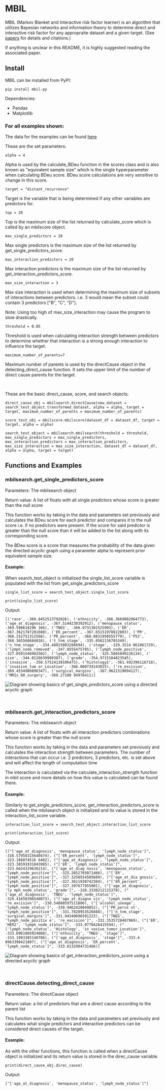 # MBIL
MBIL (Markov Blanket and Interactive risk factor learner) is an algorithm that utilizes Bayesian networks and information theory to determine direct and interactive risk factor for any appropraite dataset and a given target. (See [papers](https://github.com/XiaJiang-2/MBIL/blob/main/docs/BINF-D-19-00613_R2(2).pdf) for details and citations.)

If anything is unclear in this README, it is highly suggested reading the associated paper.

## Install
MBIL can be installed from PyPI:

`pip install mbil-py`

Dependencies:
- Pandas
- Matplotlib


### For all examples shown:

The data for the examples can be found [here](https://github.com/XiaJiang-2/MBIL/blob/main/datasets/LSM-15Year.txt)

These are the set parameters:

`alpha = 4`

Alpha is used by the calculate_BDeu function in the scores class and is also known as "equivalent sample size" which is the single hyperparameter when calculating BDeu score. BDeu score calculations are very sensitive to change in this score.

`target = "distant_recurrence"`

Target is the variable that is being determined if any other variables are predictors for.

`top = 20`

Top is the maximum size of the list returned by calculate_score which is called by an mbilscore object.

`max_single_predictors = 20`

Max single predictors is the maximum size of the list returned by get_single_predictors_score.

`max_interaction_predictors = 20`

Max interaction predictors is the maximum size of the list returned by get_interaction_predictors_score.

`max_size_interaction = 3`

Max size interaction is used when determining the maximum size of subsets of interactions between predictors. i.e. 3 would mean the subset could contain 3 predictors ["B", "C", "D"]. 

Note: Using too high of max_size_interaction may cause the program to slow drastically.

`threshold = 0.05`

Threshold is used when calculating interaction strength between predictors to determine whether that interaction is a strong enough interaction to influence the target.

`maximum_number_of_parents=7`

Maximum number of parents is used by the directCause object in the detecting_direct_cause function. It sets the upper limit of the number of direct cause parents for the target.

<br/>

These are the basic direct_cause, score, and search objects:

`direct_cause_obj = mbilsearch.directCause(new_dataset = search_test_object.transformed_dataset, alpha = alpha, target = target, maximum_number_of_parents = maximum_number_of_parents)`

`score_test_obj = mbilscore.mbilscore(dataset_df = dataset_df, target = target, alpha = alpha)`

`search_test_object = mbilsearch.mbilsearch(threshold = threshold, max_single_predictors = max_single_predictors, max_interaction_predictors = max_interaction_predictors, max_size_interaction = max_size_interaction, dataset_df = dataset_df, alpha = alpha, target = target)`


## Functions and Examples

### mbilsearch.get_single_predictors_score

Parameters: The mbilsearch object

Return value: A list of floats with all single predictors whose score is greater than the null score

This function works by taking in the data and parameters set previously and calculates the BDeu score for each predictor and compares it to the null score i.e. if no predictors were present. If the score for said predictor is greater than the null score than it will be added to the list along with its corresponding score.

The BDeu score is a score that measures the probability of the data given the directed acyclic graph using a parameter alpha to represent prior equivalent sample size.

#### Example:

When search_test_object is initialized the single_list_score variable is populated with the list from get_single_predictors_score

`single_list_score = search_test_object.single_list_score`

`print(single_list_score)`

Output:

`[('race', -369.8452513792026), ('ethnicity', -366.3669802964773), ('age_at_diagnosis', -367.5144230392912), ('menopause_status', -369.598618296
166), ('TNEG', -366.9731301525993), ('ER', -367.3621787201608), ('ER_percent', -367.65151978822803), ('PR', -368.252751312568), ('PR_percent',
-368.0831950555779), ('P53', -368.365568684018), ('t_tnm_stage', -335.0582136785349), ('n_tnm_stage', -334.48015803286694), ('stage', -329.3514
061061729), ('lymph_node_removed', -347.8555475785), ('lymph_node_positive', -327.0591540402502), ('lymph_node_status', -325.5865849226134), ('
size', -344.0126639909387), ('grade', -354.9715104823545), ('invasive', -358.57524130106475), ('histology2', -361.492396116718), ('invasive_tum
or_Location', -366.060734143025), ('re_excision', -369.4534986096347), ('surgical_margins', -367.9622319094127), ('MRIs_60_surgery', -369.27100
94976411)]`

![Diagram showing basics of get_single_predictors_score using a directed acyclic graph](MBILProcedure1_img.png)

<br/>

### mbilsearch.get_interaction_predictors_score

Parameters: The mbilsearch object

Return value: A list of floats with all interaction predictors combinations whose score is greater than the null score

This function works by taking in the data and parameters set previously and calculates the interaction strength between parameters. The number of interactions that can occur i.e. 2 predictors, 3 predictors, etc. is set above and will affect the length of computation time

The interaction is calculated via the calculate_interaction_strength function in mbil score and more details on how this value is calculated can be found there.

#### Example:

Similarly to get_single_predictors_score, get_interaction_predictors_score is called when the mbilsearch object is initialized and its value is stored in the interaction_list_score variable.

`interaction_list_score = search_test_object.interaction_list_score`

`print(interaction_list_score)`

Output:

`[("['age_at_diagnosis', 'menopause_status', 'lymph_node_status']", -316.57958315640474), ("['ER_percent', 'lymph_node_status']", -323.166074516
6482), ("['age_at_diagnosis', 'lymph_node_status']", -323.38591931843985), ("['ER', 'lymph_node_status']", -323.6624329636214), ("['age_at_diag
nosis', 'menopause_status', 'lymph_node_positive']", -325.2652703071466), ("['ER', 'lymph_node_positive']", -327.3258554505689), ("['age_at_dia
gnosis', 'lymph_node_positive']", -327.3611930742304), ("['ER_percent', 'lymph_node_positive']", -327.397677955001), ("['age_at_diagnosis', 'ly
mph_node_status', 'grade']", -328.3330212115378), ("['age_at_diagnosis', 'TNEG', 'lymph_node_status']", -329.41650396548073), ("['age_at_diagno
sis', 'lymph_node_status', 're_excision']", -330.54880597511806), ("['alcohol_useage', 'lymph_node_status']", -330.9462428049852), ("['PR_perce
nt', 'lymph_node_positive']", -331.7820953526888), ("['n_tnm_stage', 'surgical_margins']", -331.94349696591223), ("['TNEG', 'lymph_node_positiv
e', 're_excision']", -332.3535728487969), ("['ER', 'HER2', 'lymph_node_status']", -333.0770426415594), ("['lymph_node_status', 'Histology', 'in
vasive_tumor_Location']", -333.0961085924088), ("['ethnicity', 'TNEG', 'stage']", -333.1903385140786), ("['age_at_diagnosis', 'stage']", -333.4
8963390421807), ("['age_at_diagnosis', 'ER_percent', 'lymph_node_status']", -333.8132984731466)]`

![Diagram showing basics of get_interaction_predictors_score using a directed acyclic graph](ExampleOfInteractiveModels2022.8.png)

<br/>

### directCause.detecting_direct_cause

Parameters: The directCause object

Return value: a list of predictors that are a direct cause according to the parent list

This function works by taking in the data and parameters set previously and calculates what single predictors and interactive predictors can be considered direct causes of the target.

#### Example:

As with the other functions, this function is called when a directCause object is initialized and its return value is stored in the direc_cause variable.

`print(direct_cause_obj.direc_cause)`

Output:

`["['age_at_diagnosis', 'menopause_status', 'lymph_node_status']"]`



